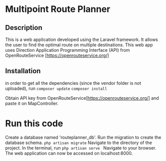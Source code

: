 # Multipoint Route Planner

## Description

This is a web application developed using the Laravel framework. It allows the user to find the optimal route on multiple destinations.
This web app uses Direction Application Programming Interface (API) from OpenRouteService [https://openrouteservice.org/]

## Installation

in order to get all the dependencies (since the vendor folder is not uploaded), run
`composer update`
`composer install`

Obtain API key from OpenRouteService[https://openrouteservice.org/]
and paste it on MapController.

# Run this code

Create a database named 'routeplanner_db'. Run the migration to create the database schema.
`php artisan migrate`
Navigate to the directory of the project. In the terminal, run
`php artisan serve `
Navigate to your browser. The web application can now be accessed on localhost:8000.
